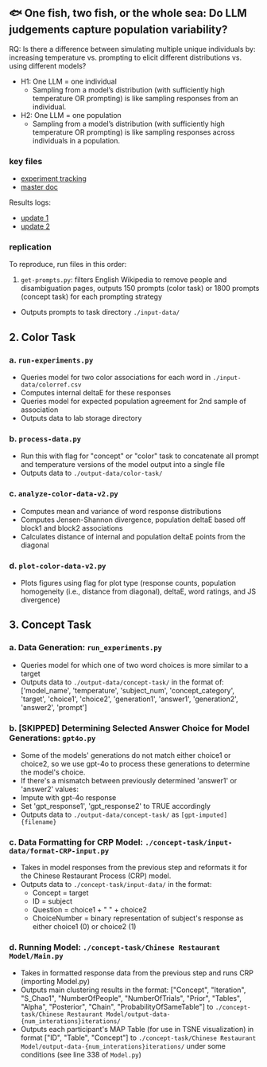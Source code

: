 ## 🐟 One fish, two fish, or the whole sea: Do LLM judgements capture population variability? 

RQ: Is there a difference between simulating multiple unique individuals by: increasing temperature vs. prompting to elicit different distributions vs. using different models?
- H1: One LLM = one individual
    - Sampling from a model’s distribution (with sufficiently high temperature OR prompting) is like sampling responses from an individual.
- H2: One LLM = one population
    - Sampling from a model’s distribution (with sufficiently high temperature OR prompting) is like sampling responses across individuals in a population.

### key files

- [experiment tracking](https://docs.google.com/spreadsheets/d/1iNdMq4soYBgeUVpqwTTH2vFBYybOZfNAQBCxXVBrQJA/edit?usp=sharing)
- [master doc](https://docs.google.com/document/d/12nD7cuF-pl3CeRP1UV-OZrv-aQK0_BCJoISCVaiKv1E/edit?usp=sharing)

Results logs:
- [update 1](https://docs.google.com/presentation/d/1aUmKyZmHWkECU8u3egIrzLDMrOuMDG2zY1ycc1KQL8Y/edit?usp=sharing)
- [update 2](https://docs.google.com/presentation/d/1c_mrbb26wBy3QlQUV7bZioZxWlghNOP8g9OUW2B5iYI/edit?usp=sharing)

### replication

To reproduce, run files in this order:
1. `get-prompts.py`: filters English Wikipedia to remove people and disambiguation pages, outputs 150 prompts (color task) or 1800 prompts (concept task) for each prompting strategy
- Outputs prompts to task directory `./input-data/`

## 2. Color Task

### a. `run-experiments.py`
- Queries model for two color associations for each word in `./input-data/colorref.csv`
- Computes internal deltaE for these responses
- Queries model for expected population agreement for 2nd sample of association
- Outputs data to lab storage directory

### b. `process-data.py`
- Run this with flag for "concept" or "color" task to concatenate all prompt and temperature versions of the model output into a single file
- Outputs data to `./output-data/color-task/`

### c. `analyze-color-data-v2.py`
- Computes mean and variance of word response distributions
- Computes Jensen-Shannon divergence, population deltaE based off block1 and block2 associations
- Calculates distance of internal and population deltaE points from the diagonal

### d. `plot-color-data-v2.py`
- Plots figures using flag for plot type (response counts, population homogeneity (i.e., distance from diagonal), deltaE, word ratings, and JS divergence)

## 3. Concept Task

### a. Data Generation: `run_experiments.py`
- Queries model for which one of two word choices is more similar to a target
- Outputs data to `./output-data/concept-task/` in the format of: ['model_name', 'temperature', 'subject_num', 'concept_category', 'target', 'choice1', 'choice2', 'generation1', 'answer1', 'generation2', 'answer2', 'prompt']

### b. [SKIPPED] Determining Selected Answer Choice for Model Generations: `gpt4o.py`
- Some of the models' generations do not match either choice1 or choice2, so we use gpt-4o to process these generations to determine the model's choice.
- If there's a mismatch between previously determined 'answer1' or 'answer2' values:
- Impute with gpt-4o response
- Set 'gpt_response1', 'gpt_response2' to TRUE accordingly
- Outputs data to `./output-data/concept-task/` as `[gpt-imputed]{filename}`

### c. Data Formatting for CRP Model: `./concept-task/input-data/format-CRP-input.py`
- Takes in model responses from the previous step and reformats it for the Chinese Restaurant Process (CRP) model.
- Outputs data to `./concept-task/input-data/` in the format:
    - Concept = target
    - ID = subject
    - Question = choice1 + " " + choice2
    - ChoiceNumber = binary representation of subject's response as either choice1 (0) or choice2 (1)

### d. Running Model: `./concept-task/Chinese Restaurant Model/Main.py`
- Takes in formatted response data from the previous step and runs CRP (importing Model.py)
- Outputs main clustering results in the format: ["Concept", "Iteration", "S_Chao1", "NumberOfPeople", "NumberOfTrials", "Prior", "Tables", "Alpha", "Posterior", "Chain", "ProbabilityOfSameTable"] to `./concept-task/Chinese Restaurant Model/output-data-{num_interations}iterations/`
- Outputs each participant's MAP Table (for use in TSNE visualization) in format ["ID", "Table", "Concept"] to `./concept-task/Chinese Restaurant Model/output-data-{num_interations}iterations/` under some conditions (see line 338 of `Model.py`)


